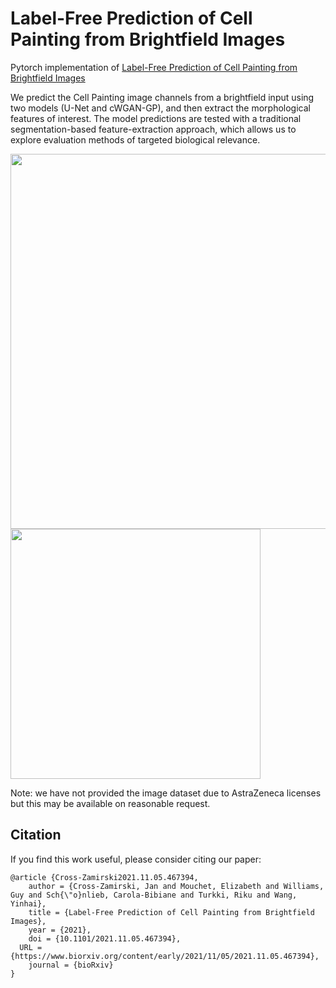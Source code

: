 # Label-Free Prediction of Cell Painting from Brightfield Images

Pytorch implementation of [Label-Free Prediction of Cell Painting from Brightfield Images](https://doi.org/10.1101/2021.11.05.467394)  

We predict the Cell Painting image channels from a brightfield input using two models (U-Net and cWGAN-GP), and then extract the morphological features of interest. The model predictions are tested with a traditional segmentation-based feature-extraction approach, which allows us to explore evaluation methods of targeted biological relevance.



<img src="https://user-images.githubusercontent.com/88771963/161634139-15589be9-d13a-452c-8275-d5ad1278823d.jpg" width = "600">

<img src="https://user-images.githubusercontent.com/88771963/161633753-2778ea77-4e9e-4489-8576-bc28a34febd6.jpg" width="400" >

Note: we have not provided the image dataset due to AstraZeneca licenses but this may be available on reasonable request.

## Citation
If you find this work useful, please consider citing our paper:
```
@article {Cross-Zamirski2021.11.05.467394,
	author = {Cross-Zamirski, Jan and Mouchet, Elizabeth and Williams, Guy and Sch{\"o}nlieb, Carola-Bibiane and Turkki, Riku and Wang, Yinhai},
	title = {Label-Free Prediction of Cell Painting from Brightfield Images},
	year = {2021},
	doi = {10.1101/2021.11.05.467394},
  URL = {https://www.biorxiv.org/content/early/2021/11/05/2021.11.05.467394},
	journal = {bioRxiv}
}
